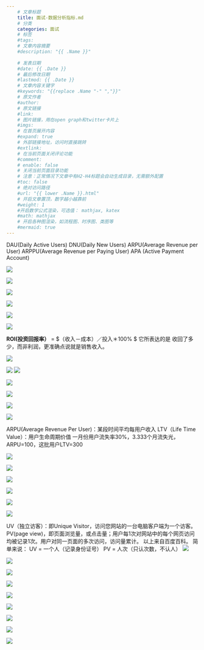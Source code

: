 ```yaml
---
    # 文章标题
    title: 面试-数据分析指标.md
    # 分类
    categories: 面试
    # 标签
    #tags:
    # 文章内容摘要
    #description: "{{ .Name }}"
    
    # 发表日期
    #date: {{ .Date }}
    # 最后修改日期
    #lastmod: {{ .Date }}
    # 文章内容关键字
    #keywords: "{{replace .Name "-" ","}}"
    # 原文作者
    #author:
    # 原文链接
    #link:
    # 图片链接，用在open graph和twitter卡片上
    #imgs:
    # 在首页展开内容
    #expand: true
    # 外部链接地址，访问时直接跳转
    #extlink:
    # 在当前页面关闭评论功能
    #comment:
    # enable: false
    # 关闭当前页面目录功能
    # 注意：正常情况下文章中有H2-H4标题会自动生成目录，无需额外配置
    #toc: false
    # 绝对访问路径
    #url: "{{ lower .Name }}.html"
    # 开启文章置顶，数字越小越靠前
    #weight: 1
    #开启数学公式渲染，可选值： mathjax, katex
    #math: mathjax
    # 开启各种图渲染，如流程图、时序图、类图等
    #mermaid: true
--- 
```





DAU(Daily Active Users)
DNU(Daily New Users)
ARPU(Average Revenue per User)
ARPPU(Average Revenue per Paying User)
APA (Active Payment Account)

![](https://upload-images.jianshu.io/upload_images/18339009-dd9c4f7f921d1119.png?imageMogr2/auto-orient/strip%7CimageView2/2/w/1240)

![](https://upload-images.jianshu.io/upload_images/18339009-917a00177020712f.png?imageMogr2/auto-orient/strip%7CimageView2/2/w/1240)


![](https://upload-images.jianshu.io/upload_images/18339009-1f957d427cf04fe5.png?imageMogr2/auto-orient/strip%7CimageView2/2/w/1240)

![](https://upload-images.jianshu.io/upload_images/18339009-5e28619185722bf7.png?imageMogr2/auto-orient/strip%7CimageView2/2/w/1240)

![](https://upload-images.jianshu.io/upload_images/18339009-64358705f692aeb2.png?imageMogr2/auto-orient/strip%7CimageView2/2/w/1240)

![](https://upload-images.jianshu.io/upload_images/18339009-1d98a4c1a73b0fc4.png?imageMogr2/auto-orient/strip%7CimageView2/2/w/1240)

**ROI(投资回报率）** = $（收入－成本）／投入＊100%  $
它所表达的是 收回了多少，而非利润，更准确点说就是销售收入。

![](https://upload-images.jianshu.io/upload_images/18339009-4ac0a7b93df1c598.png?imageMogr2/auto-orient/strip%7CimageView2/2/w/1240)

![](https://upload-images.jianshu.io/upload_images/18339009-8c5c22d2254bf5b2.png?imageMogr2/auto-orient/strip%7CimageView2/2/w/1240)
![](https://upload-images.jianshu.io/upload_images/18339009-59c939a862cd625d.png?imageMogr2/auto-orient/strip%7CimageView2/2/w/1240)

![ ](https://upload-images.jianshu.io/upload_images/18339009-1c70628de8876737.png?imageMogr2/auto-orient/strip%7CimageView2/2/w/1240)

![](https://upload-images.jianshu.io/upload_images/18339009-395a6684118694be.png?imageMogr2/auto-orient/strip%7CimageView2/2/w/1240)

![](https://upload-images.jianshu.io/upload_images/18339009-38466dc6800b1b6f.png?imageMogr2/auto-orient/strip%7CimageView2/2/w/1240)


![](https://upload-images.jianshu.io/upload_images/18339009-1b65ea12dfe8ae2f.png?imageMogr2/auto-orient/strip%7CimageView2/2/w/1240)

ARPU(Average Revenue Per User)：某段时间平均每用户收入
LTV（Life Time Value）：用户生命周期价值
一月份用户流失率30%，3.333个月流失光，ARPU=100，这批用户LTV=300

![](https://upload-images.jianshu.io/upload_images/18339009-699d84e7d524a14c.png?imageMogr2/auto-orient/strip%7CimageView2/2/w/1240)


![](https://upload-images.jianshu.io/upload_images/18339009-5df4b561c89ceddf.png?imageMogr2/auto-orient/strip%7CimageView2/2/w/1240)

![](https://upload-images.jianshu.io/upload_images/18339009-7cc057d82af7ffeb.png?imageMogr2/auto-orient/strip%7CimageView2/2/w/1240)


![](https://upload-images.jianshu.io/upload_images/18339009-1c0b223922d68fda.png?imageMogr2/auto-orient/strip%7CimageView2/2/w/1240)

![](https://upload-images.jianshu.io/upload_images/18339009-2e2450ae7de7be7b.png?imageMogr2/auto-orient/strip%7CimageView2/2/w/1240)

![](https://upload-images.jianshu.io/upload_images/18339009-7e032701cdf4a4f5.png?imageMogr2/auto-orient/strip%7CimageView2/2/w/1240)


 UV（独立访客）：即Unique Visitor，访问您网站的一台电脑客户端为一个访客。
PV(page view)，即页面浏览量，或点击量；用户每1次对网站中的每个网页访问均被记录1次。用户对同一页面的多次访问，访问量累计。
以上来自百度百科。
简单来说：
UV = 一个人（记录身份证号）
PV = 人次（只认次数，不认人）
![](https://upload-images.jianshu.io/upload_images/18339009-cbcd5ad8a0a759f1.png?imageMogr2/auto-orient/strip%7CimageView2/2/w/1240)

![](https://upload-images.jianshu.io/upload_images/18339009-2b56cfe0192b12e9.png?imageMogr2/auto-orient/strip%7CimageView2/2/w/1240)

![](https://upload-images.jianshu.io/upload_images/18339009-9be76cb138035e57.png?imageMogr2/auto-orient/strip%7CimageView2/2/w/1240)


![](https://upload-images.jianshu.io/upload_images/18339009-41723990d0dac248.png?imageMogr2/auto-orient/strip%7CimageView2/2/w/1240)


![](https://upload-images.jianshu.io/upload_images/18339009-04124be4090b3f21.png?imageMogr2/auto-orient/strip%7CimageView2/2/w/1240)

![](https://upload-images.jianshu.io/upload_images/18339009-a5779d384bc00827.png?imageMogr2/auto-orient/strip%7CimageView2/2/w/1240)

![](https://upload-images.jianshu.io/upload_images/18339009-22835401b3d3849e.png?imageMogr2/auto-orient/strip%7CimageView2/2/w/1240)

![](https://upload-images.jianshu.io/upload_images/18339009-0365c0a916862983.png?imageMogr2/auto-orient/strip%7CimageView2/2/w/1240)

![](https://upload-images.jianshu.io/upload_images/18339009-19638e7791430a99.png?imageMogr2/auto-orient/strip%7CimageView2/2/w/1240)




